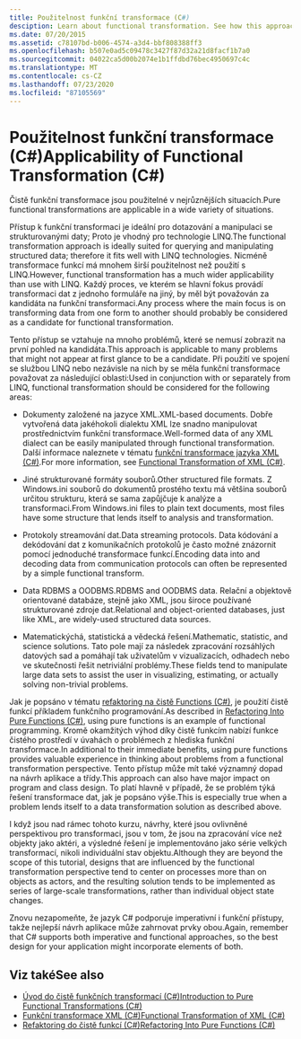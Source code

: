 ```yaml
---
title: Použitelnost funkční transformace (C#)
desciption: Learn about functional transformation. See how this approach to LINQ and other processes where the focus is on transforming data from one form to another.
ms.date: 07/20/2015
ms.assetid: c78107bd-b006-4574-a3d4-bbf808388ff3
ms.openlocfilehash: b507e0ad5c09478c3427f87d32a21d8facf1b7a0
ms.sourcegitcommit: 04022ca5d00b2074e1b1ffdbd76bec4950697c4c
ms.translationtype: MT
ms.contentlocale: cs-CZ
ms.lasthandoff: 07/23/2020
ms.locfileid: "87105569"
---
```

# <a name="applicability-of-functional-transformation-c"></a><span data-ttu-id="5c673-102">Použitelnost funkční transformace (C#)</span><span class="sxs-lookup"><span data-stu-id="5c673-102">Applicability of Functional Transformation (C#)</span></span>
<span data-ttu-id="5c673-103">Čistě funkční transformace jsou použitelné v nejrůznějších situacích.</span><span class="sxs-lookup"><span data-stu-id="5c673-103">Pure functional transformations are applicable in a wide variety of situations.</span></span>  
  
 <span data-ttu-id="5c673-104">Přístup k funkční transformaci je ideální pro dotazování a manipulaci se strukturovanými daty; Proto je vhodný pro technologie LINQ.</span><span class="sxs-lookup"><span data-stu-id="5c673-104">The functional transformation approach is ideally suited for querying and manipulating structured data; therefore it fits well with LINQ technologies.</span></span> <span data-ttu-id="5c673-105">Nicméně transformace funkcí má mnohem širší použitelnost než použití s LINQ.</span><span class="sxs-lookup"><span data-stu-id="5c673-105">However, functional transformation has a much wider applicability than use with LINQ.</span></span> <span data-ttu-id="5c673-106">Každý proces, ve kterém se hlavní fokus provádí transformaci dat z jednoho formuláře na jiný, by měl být považován za kandidáta na funkční transformaci.</span><span class="sxs-lookup"><span data-stu-id="5c673-106">Any process where the main focus is on transforming data from one form to another should probably be considered as a candidate for functional transformation.</span></span>  
  
 <span data-ttu-id="5c673-107">Tento přístup se vztahuje na mnoho problémů, které se nemusí zobrazit na první pohled na kandidáta.</span><span class="sxs-lookup"><span data-stu-id="5c673-107">This approach is applicable to many problems that might not appear at first glance to be a candidate.</span></span> <span data-ttu-id="5c673-108">Při použití ve spojení se službou LINQ nebo nezávisle na nich by se měla funkční transformace považovat za následující oblasti:</span><span class="sxs-lookup"><span data-stu-id="5c673-108">Used in conjunction with or separately from LINQ, functional transformation should be considered for the following areas:</span></span>  
  
- <span data-ttu-id="5c673-109">Dokumenty založené na jazyce XML.</span><span class="sxs-lookup"><span data-stu-id="5c673-109">XML-based documents.</span></span> <span data-ttu-id="5c673-110">Dobře vytvořená data jakéhokoli dialektu XML lze snadno manipulovat prostřednictvím funkční transformace.</span><span class="sxs-lookup"><span data-stu-id="5c673-110">Well-formed data of any XML dialect can be easily manipulated through functional transformation.</span></span> <span data-ttu-id="5c673-111">Další informace naleznete v tématu [funkční transformace jazyka XML (C#)](./functional-transformation-of-xml.md).</span><span class="sxs-lookup"><span data-stu-id="5c673-111">For more information, see [Functional Transformation of XML (C#)](./functional-transformation-of-xml.md).</span></span>  
  
- <span data-ttu-id="5c673-112">Jiné strukturované formáty souborů.</span><span class="sxs-lookup"><span data-stu-id="5c673-112">Other structured file formats.</span></span> <span data-ttu-id="5c673-113">Z Windows.ini souborů do dokumentů prostého textu má většina souborů určitou strukturu, která se sama zapůjčuje k analýze a transformaci.</span><span class="sxs-lookup"><span data-stu-id="5c673-113">From Windows.ini files to plain text documents, most files have some structure that lends itself to analysis and transformation.</span></span>  
  
- <span data-ttu-id="5c673-114">Protokoly streamování dat.</span><span class="sxs-lookup"><span data-stu-id="5c673-114">Data streaming protocols.</span></span> <span data-ttu-id="5c673-115">Data kódování a dekódování dat z komunikačních protokolů je často možné znázornit pomocí jednoduché transformace funkcí.</span><span class="sxs-lookup"><span data-stu-id="5c673-115">Encoding data into and decoding data from communication protocols can often be represented by a simple functional transform.</span></span>  
  
- <span data-ttu-id="5c673-116">Data RDBMS a OODBMS.</span><span class="sxs-lookup"><span data-stu-id="5c673-116">RDBMS and OODBMS data.</span></span> <span data-ttu-id="5c673-117">Relační a objektově orientované databáze, stejně jako XML, jsou široce používané strukturované zdroje dat.</span><span class="sxs-lookup"><span data-stu-id="5c673-117">Relational and object-oriented databases, just like XML, are widely-used structured data sources.</span></span>  
  
- <span data-ttu-id="5c673-118">Matematickýchá, statistická a vědecká řešení.</span><span class="sxs-lookup"><span data-stu-id="5c673-118">Mathematic, statistic, and science solutions.</span></span> <span data-ttu-id="5c673-119">Tato pole mají za následek zpracování rozsáhlých datových sad a pomáhají tak uživatelům v vizualizacích, odhadech nebo ve skutečnosti řešit netriviální problémy.</span><span class="sxs-lookup"><span data-stu-id="5c673-119">These fields tend to manipulate large data sets to assist the user in visualizing, estimating, or actually solving non-trivial problems.</span></span>  
  
 <span data-ttu-id="5c673-120">Jak je popsáno v tématu [refaktoring na čistě Functions (C#)](./refactoring-into-pure-functions.md), je použití čistě funkcí příkladem funkčního programování.</span><span class="sxs-lookup"><span data-stu-id="5c673-120">As described in [Refactoring Into Pure Functions (C#)](./refactoring-into-pure-functions.md), using pure functions is an example of functional programming.</span></span> <span data-ttu-id="5c673-121">Kromě okamžitých výhod díky čistě funkcím nabízí funkce čistého prostředí v úvahách o problémech z hlediska funkční transformace.</span><span class="sxs-lookup"><span data-stu-id="5c673-121">In additional to their immediate benefits, using pure functions provides valuable experience in thinking about problems from a functional transformation perspective.</span></span> <span data-ttu-id="5c673-122">Tento přístup může mít také významný dopad na návrh aplikace a třídy.</span><span class="sxs-lookup"><span data-stu-id="5c673-122">This approach can also have major impact on program and class design.</span></span> <span data-ttu-id="5c673-123">To platí hlavně v případě, že se problém týká řešení transformace dat, jak je popsáno výše.</span><span class="sxs-lookup"><span data-stu-id="5c673-123">This is especially true when a problem lends itself to a data transformation solution as described above.</span></span>  
  
 <span data-ttu-id="5c673-124">I když jsou nad rámec tohoto kurzu, návrhy, které jsou ovlivněné perspektivou pro transformaci, jsou v tom, že jsou na zpracování více než objekty jako aktéri, a výsledné řešení je implementováno jako série velkých transformací, nikoli individuální stav objektu.</span><span class="sxs-lookup"><span data-stu-id="5c673-124">Although they are beyond the scope of this tutorial, designs that are influenced by the functional transformation perspective tend to center on processes more than on objects as actors, and the resulting solution tends to be implemented as series of large-scale transformations, rather than individual object state changes.</span></span>  
  
 <span data-ttu-id="5c673-125">Znovu nezapomeňte, že jazyk C# podporuje imperativní i funkční přístupy, takže nejlepší návrh aplikace může zahrnovat prvky obou.</span><span class="sxs-lookup"><span data-stu-id="5c673-125">Again, remember that C# supports both imperative and functional approaches, so the best design for your application might incorporate elements of both.</span></span>  
  
## <a name="see-also"></a><span data-ttu-id="5c673-126">Viz také</span><span class="sxs-lookup"><span data-stu-id="5c673-126">See also</span></span>

- [<span data-ttu-id="5c673-127">Úvod do čistě funkčních transformací (C#)</span><span class="sxs-lookup"><span data-stu-id="5c673-127">Introduction to Pure Functional Transformations (C#)</span></span>](./introduction-to-pure-functional-transformations.md)
- [<span data-ttu-id="5c673-128">Funkční transformace XML (C#)</span><span class="sxs-lookup"><span data-stu-id="5c673-128">Functional Transformation of XML (C#)</span></span>](./functional-transformation-of-xml.md)
- [<span data-ttu-id="5c673-129">Refaktoring do čistě funkcí (C#)</span><span class="sxs-lookup"><span data-stu-id="5c673-129">Refactoring Into Pure Functions (C#)</span></span>](./refactoring-into-pure-functions.md)
